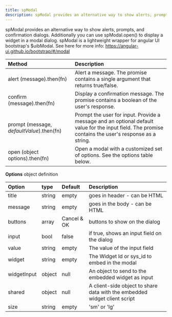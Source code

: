 ```yaml
---
title: spModal
description: spModal provides an alternative way to show alerts, prompts, and confirmation dialogs.
---
```

spModal provides an alternative way to show alerts, prompts, and confirmation dialogs. Additionally you can use spModal.open() to display a widget in a modal dialog. spModal is a lightweight wrapper for angular UI bootstrap's $uibModal. See here for more info: https://angular-ui.github.io/bootstrap/#/modal

| Method | Description |
| :------ | :----------- |
| alert (message).then(fn) | Alert a message. The promise contains a single argument that returns true/false. |
| confirm (message).then(fn) | Display a confirmation message. The promise contains a boolean of the user's response.  |
| prompt (message, *defaultValue*).then(fn) | Prompt the user for input. Provide a message and an optional default value for the input field. The promise contains the user's response as a string. |
| open (object options).then(fn) | Open a modal with a customized set of options. See the options table below. |

**Options** object definition

| Option | type | Default | Description |
| :------ | :------ | :------ | :----------- |
| title | string | empty | goes in header - can be HTML | 
| message | string | empty | goes in the body - can be HTML |
| buttons | array | Cancel & OK | buttons to show on the dialog |
| input | bool | false | if true, shows an input field on the dialog |
| value | string | empty | The value of the input field |
| widget | string | empty | The Widget Id or sys_id to embed in the modal |
| widgetInput | object | null | An object to send to the embedded widget as input |
| shared | object | null | A client-side object to share data with the embedded widget client script |
| size | string | empty | 'sm' or 'lg' |